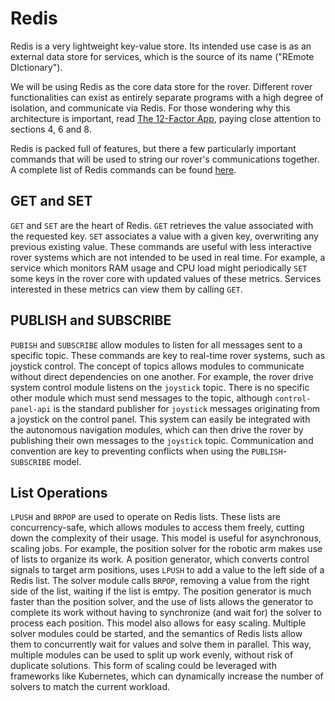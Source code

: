 # Redis

Redis is a very lightweight key-value store. Its intended use case is as an
external data store for services, which is the source of its name
("REmote DIctionary").

We will be using Redis as the core data store for the rover. Different rover
functionalities can exist as entirely separate programs with a high degree of
isolation, and communicate via Redis. For those wondering why this architecture
is important, read [The 12-Factor App](https://12factor.net/), paying close
attention to sections 4, 6 and 8.

Redis is packed full of features, but there a few particularly important
commands that will be used to string our rover's communications together. A
complete list of Redis commands can be found [here](https://redis.io/commands#list).

## GET and SET

`GET` and `SET` are the heart of Redis. `GET` retrieves the value associated
with the requested key. `SET` associates a value with a given key, overwriting
any previous existing value. These commands are useful with less interactive
rover systems which are not intended to be used in real time. For example, a
service which monitors RAM usage and CPU load might periodically `SET` some
keys in the rover core with updated values of these metrics. Services
interested in these metrics can view them by calling `GET`.

## PUBLISH and SUBSCRIBE

`PUBISH` and `SUBSCRIBE` allow modules to listen for all messages sent to a
specific topic. These commands are key to real-time rover systems, such as
joystick control. The concept of topics allows modules to communicate without
direct dependencies on one another. For example, the rover drive system control
module listens on the `joystick` topic. There is no specific other module which
must send messages to the topic, although `control-panel-api` is the standard
publisher for `joystick` messages originating from a joystick on the control
panel. This system can easily be integrated with the autonomous navigation
modules, which can then drive the rover by publishing their own messages to the
`joystick` topic. Communication and convention are key to preventing conflicts
when using the `PUBLISH`-`SUBSCRIBE` model.

## List Operations

`LPUSH` and `BRPOP` are used to operate on Redis lists. These lists are
concurrency-safe, which allows modules to access them freely, cutting down the
complexity of their usage. This model is useful for asynchronous, scaling jobs.
For example, the position solver for the robotic arm makes use of lists to
organize its work. A position generator, which converts control signals to
target arm positions, uses `LPUSH` to add a value to the left side of a Redis
list. The solver module calls `BRPOP`, removing a value from the right side of
the list, waiting if the list is emtpy. The position generator is much faster
than the position solver, and the use of lists allows the generator to complete
its work without having to synchronize (and wait for) the solver to process
each position. This model also allows for easy scaling. Multiple solver modules
could be started, and the semantics of Redis lists allow them to concurrently
wait for values and solve them in parallel. This way, multiple modules can be
used to split up work evenly, without risk of duplicate solutions. This form
of scaling could be leveraged with frameworks like Kubernetes, which can
dynamically increase the number of solvers to match the current workload.
